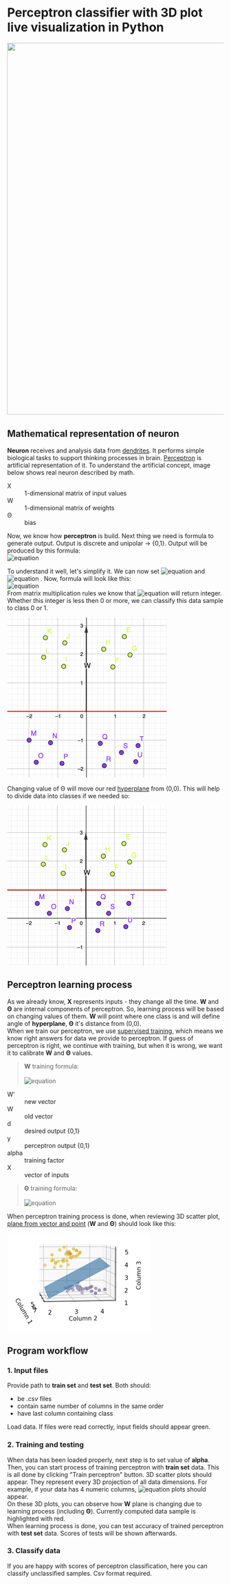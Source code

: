 # Perceptron classifier with 3D plot live visualization in Python

<img src="Assets/perceptron-demo.gif" width="757" height="862"/>

## Mathematical representation of neuron

**Neuron** receives and analysis data from [dendrites](https://en.wikipedia.org/wiki/Dendrite). It performs simple biological tasks to support thinking processes in brain. [Perceptron](https://en.wikipedia.org/wiki/Perceptron) is artificial representation of it. To understand the artificial concept, image below shows real neuron described by math.

<dl>
  <dt>X</dt>
  <dd>1-dimensional matrix of input values</dd>
  <dt>W</dt>
  <dd>1-dimensional matrix of weights</dd>
  <dt>Θ</dt>
  <dd>bias</dd>
</dl>

Now, we know how **perceptron** is build. Next thing we need is formula to generate output. Output is discrete and unipolar -> {0,1}.
Output will be produced by this formula:<br />
![equation](https://latex.codecogs.com/png.image?\dpi{110}%20W^{T}X\geqslant%20\theta)

To understand it well, let's simplify it. We can now set ![equation](https://latex.codecogs.com/png.image?\dpi{110}%20\theta%20=%200) and ![equation](https://latex.codecogs.com/png.image?\dpi{110}%20W=\begin{bmatrix}3%20\\%200\end{bmatrix}) . Now, formula will look like this:<br />
![equation](https://latex.codecogs.com/png.image?\dpi{110}%20\begin{bmatrix}3\\0\end{bmatrix}^T%20*%20X\geqslant%200)<br />
From matrix multiplication rules we know that ![equation](https://latex.codecogs.com/png.image?\dpi{110}%20W^TX) will return integer. Whether this integer is less then 0 or more, we can classify this data sample to class 0 or 1.<br />

<img src="Assets/vector-of-weights-1.png" width="371" height="371"/>

Changing value of Θ will move our red [hyperplane](https://en.wikipedia.org/wiki/Hyperplane) from (0,0). This will help to divide data into classes if we needed so:<br />

<img src="Assets/vector-of-weights-2.png" width="371" height="371"/>

## Perceptron learning process

As we already know, **X** represents inputs - they change all the time. **W** and **Θ** are internal components of perceptron. So, learning process will be based on changing values of them. **W** will point where one class is and will define angle of **hyperplane**, **Θ** it's distance from (0,0).<br />
When we train our perceptron, we use [supervised training](https://en.wikipedia.org/wiki/Supervised_learning), which means we know right answers for data we provide to perceptron. If guess of perceptron is right, we continue with training, but when it is wrong, we want it to calibrate **W** and **Θ** values.<br />
>**W** training formula:<br /><br />
![equation](https://latex.codecogs.com/png.image?\dpi{110}%20W^\prime=W+(d-y)\alpha%20X)
<dl>
  <dt>W'</dt>
  <dd>new vector</dd>
  <dt>W</dt>
  <dd>old vector</dd>
  <dt>d</dt>
  <dd>desired output {0,1}</dd>
  <dt>y</dt>
  <dd>perceptron output {0,1}</dd>
  <dt>alpha</dt>
  <dd>training factor</dd>
  <dt>X</dt>
  <dd>vector of inputs</dd>
</dl>

> **Θ** training formula:<br /><br />
![equation](https://latex.codecogs.com/png.image?\dpi{110}%20\theta^\prime=\theta+(d-y)\alpha)

When perceptron training process is done, when reviewing 3D scatter plot, [plane from vector and point](https://mathworld.wolfram.com/Plane.html) (**W** and **Θ**) should look like this:

<img src="Assets/trained-perceptron.png" width="333" height="228"/>

## Program workflow
### 1. Input files
Provide path to **train set** and **test set**. Both should:
  * be *.csv* files
  * contain same number of columns in the same order
  * have last column containing class

Load data.
If files were read correctly, input fields should appear green.
### 2. Training and testing
When data has been loaded properly, next step is to set value of **alpha**. Then, you can start process of training perceptron with **train set** data. This is all done by clicking "Train perceptron" button. 3D scatter plots should appear. They represent every 3D projection of all data dimensions. For example, if your data has 4 numeric columns, ![equation](https://latex.codecogs.com/png.image?\dpi{110}%20\binom{4}{3}) plots should appear.<br />
On these 3D plots, you can observe how **W** plane is changing due to learning process (including **Θ**). Currently computed data sample is highlighted with red.<br />
When learning process is done, you can test accuracy of trained perceptron with **test set** data. Scores of tests will be shown afterwards.
### 3. Classify data
If you are happy with scores of perceptron classification, here you can classify unclassified samples. Csv format required.
